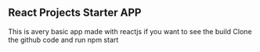 ## React Projects Starter APP

This is avery basic app made with reactjs
if you want to see the build
Clone the github code and run npm start
